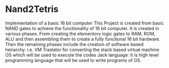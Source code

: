 # Nand2Tetris
Implementation of a basic 16 bit computer
This Project is created from basic NAND gates to achieve the functionality of 16 bit computer.
It is created in various phases. From creating the elementory logic gates to RAM, ROM, ALU and then assembling them to create a fully functional 16 bit hardware.
Then the remaining phases include the creation of software based heirarchy. i.e. VM Traslator for converting the stack based virtual machine
OS which will be used to execute the codes
Jack language: It is high level programming language that will be used to write programs of OS.
